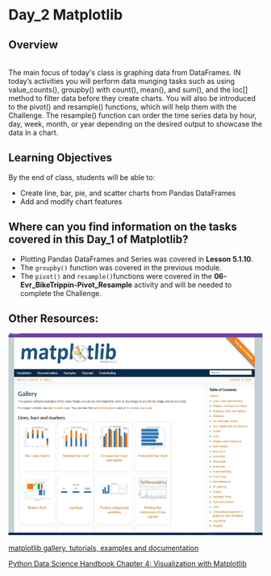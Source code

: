 # Day_2 Matplotlib
## Overview
<br>The main focus of today's class is graphing data from DataFrames. IN today’s activities you will perform data munging tasks such as using value_counts(), groupby() with count(), mean(), and sum(), and the loc[] method to filter data before they create charts. You will also be introduced to the pivot() and resample() functions, which will help them with the Challenge. The resample() function can order the time series data by hour, day, week, month, or year depending on the desired output to showcase the data in a chart.

## Learning Objectives
By the end of class, students will be able to:

* Create line, bar, pie, and scatter charts from Pandas DataFrames
* Add and modify chart features


## Where can you find information on the tasks covered in this Day_1 of Matplotlib?
  * Plotting Pandas DataFrames and Series was covered in **Lesson 5.1.10**.
  * The `groupby()` function was covered in the previous module. 
  * The `pivot()` and `resample()`functions were covered in the **06-Evr_BikeTrippin-Pivot_Resample** activity and will be needed to complete the Challenge.

## Other Resources:

<img src="./../Images/matplotlib_gallery_docs.png" alt="maplotlib gallery and docs" height="400"/>

[matplotlib gallery, tutorials, examples and documentation](https://matplotlib.org/stable/gallery/index.html)

[Python Data Science Handbook Chapter 4: Visualization with Matplotlib](https://jakevdp.github.io/PythonDataScienceHandbook/04.00-introduction-to-matplotlib.html)